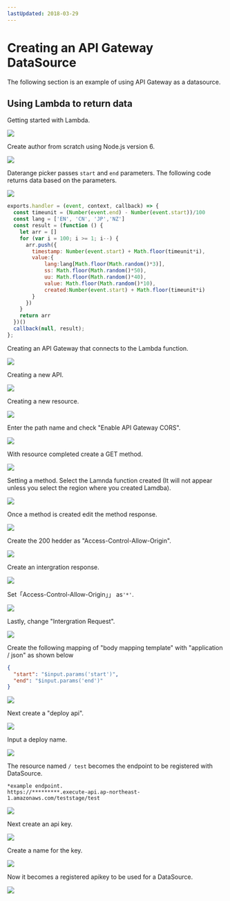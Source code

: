 ```yaml
---
lastUpdated: 2018-03-29
---
```


# Creating an API Gateway DataSource

The following section is an example of using API Gateway as a datasource.

## Using Lambda to return data

Getting started with Lambda.

![](/_asset/images/infomotion/api-gateway/lambda.png)

Create author from scratch using Node.js version 6.

![](/_asset/images/infomotion/api-gateway/author-from-scratch.png)

Daterange picker passes `start` and `end` parameters.
The following code returns data based on the parameters.

![](/_asset/images/infomotion/api-gateway/test-lambda.png)

```javascript
exports.handler = (event, context, callback) => {
  const timeunit = (Number(event.end) - Number(event.start))/100
  const lang = ['EN', 'CN', 'JP','NZ']
  const result = (function () {
    let arr = []
    for (var i = 100; i >= 1; i--) {
      arr.push({
        timestamp: Number(event.start) + Math.floor(timeunit*i),
        value:{
            lang:lang[Math.floor(Math.random()*3)],
            ss: Math.floor(Math.random()*50),
            uu: Math.floor(Math.random()*40),
            value: Math.floor(Math.random()*10),
            created:Number(event.start) + Math.floor(timeunit*i)
        }
      })
    }
    return arr
  })()
  callback(null, result);
};
```

Creating an API Gateway that connects to the Lambda function.

![](/_asset/images/infomotion/api-gateway/amazon-api-gateway.png)

Creating a new API.

![](/_asset/images/infomotion/api-gateway/new-api.png)

Creating a new resource.

![](/_asset/images/infomotion/api-gateway/new-resource.png)

Enter the path name and check "Enable API Gateway CORS".

![](/_asset/images/infomotion/api-gateway/new-resource-child.png)

With resource completed create a GET method.

![](/_asset/images/infomotion/api-gateway/create-get-method.png)

Setting a method.
Select the Lamnda function created (It will not appear unless you select the region where you created Lamdba).

![](/_asset/images/infomotion/api-gateway/setup-a-method.png)

Once a method is created edit the method response.

![](/_asset/images/infomotion/api-gateway/method-response.png)

Create the 200 hedder as "Access-Control-Allow-Origin".

![](/_asset/images/infomotion/api-gateway/200-hedder.png)

Create an intergration response.

![](/_asset/images/infomotion/api-gateway/intergration-response.png)

Set「Access-Control-Allow-Origin」」 as`'*'`.

![](/_asset/images/infomotion/api-gateway/access-control.png)

Lastly, change "Intergration Request".

![](/_asset/images/infomotion/api-gateway/intergration-request.png)

Create the following mapping of "body mapping template" with "application / json" as shown below

```json
{
  "start": "$input.params('start')",
  "end": "$input.params('end')"
}
```

![](/_asset/images/infomotion/api-gateway/body-mapping.png)

Next create a "deploy api".

![](/_asset/images/infomotion/api-gateway/deploy-api.png)

Input a deploy name.

![](/_asset/images/infomotion/api-gateway/deploy-name.png)

The resource named `/ test` becomes the endpoint to be registered with DataSource.

```
*example endpoint.
https://*********.execute-api.ap-northeast-1.amazonaws.com/teststage/test
```

![](/_asset/images/infomotion/api-gateway/example-endpoint.png)

Next create an api key.

![](/_asset/images/infomotion/api-gateway/api-key.png)

Create a name for the key.

![](/_asset/images/infomotion/api-gateway/create-api-key-name.png)

Now it becomes a registered apikey to be used for a DataSource.

![](/_asset/images/infomotion/api-gateway/api-key-success.png)

